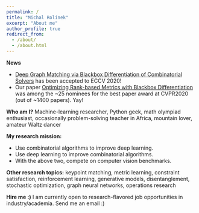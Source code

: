 ```yaml
---
permalink: /
title: "Michal Rolínek"
excerpt: "About me"
author_profile: true
redirect_from: 
  - /about/
  - /about.html
---
```


**News**
* [Deep Graph Matching via Blackbox Differentiation of Combinatorial Solvers](publication/2020-03-20-gm2020) has been accepted to ECCV 2020!
* Our paper [Optimizing Rank-based Metrics with Blackbox Differentiation](publication/2019-11-ranking2019) was among the ~25 nominees for the best paper award at CVPR2020 (out of ~1400 papers). Yay! 

**Who am I?** Machine-learning researcher, Python geek, math olympiad enthusiast, occasionally problem-solving teacher in Africa, mountain lover, amateur Waltz dancer   

**My research mission:**
* Use combinatorial algorithms to improve deep learning.
* Use deep learning to improve combinatorial algorithms. 
* With the above two, compete on computer vision benchmarks.

**Other research topics:** keypoint matching, metric learning, constraint satisfaction, reinforcement learning, generative models, disentanglement, stochastic optimization, graph neural networks, operations research 

**Hire me :)** I am currently open to research-flavored job opportunities in industry/academia. Send me an email :) 
